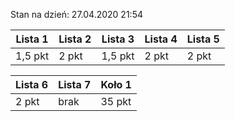 Stan na dzień: 27.04.2020 21:54

| Lista 1 | Lista 2 | Lista 3 | Lista 4 | Lista 5 |
|---|---|---|---|---|
| 1,5 pkt | 2 pkt | 1,5 pkt | 2 pkt | 2 pkt |

| Lista 6 | Lista 7 | Koło 1|
|---|---|---|
| 2 pkt | brak | 35 pkt |
